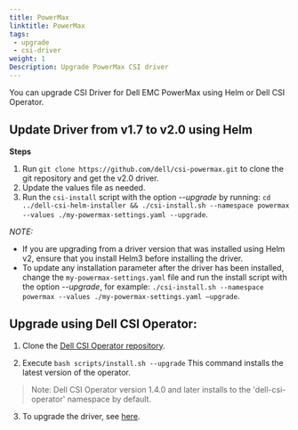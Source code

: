 ```yaml
---
title: PowerMax
linktitle: PowerMax
tags:
 - upgrade
 - csi-driver
weight: 1
Description: Upgrade PowerMax CSI driver
---
```


You can upgrade CSI Driver for Dell EMC PowerMax using Helm or Dell CSI Operator.

## Update Driver from v1.7 to v2.0 using Helm

**Steps**
1. Run `git clone https://github.com/dell/csi-powermax.git` to clone the git repository and get the v2.0 driver.
2. Update the values file as needed.
2. Run the `csi-install` script with the option _\-\-upgrade_ by running: `cd ../dell-csi-helm-installer && ./csi-install.sh --namespace powermax --values ./my-powermax-settings.yaml --upgrade`.

*NOTE:*
- If you are upgrading from a driver version that was installed using Helm v2, ensure that you install Helm3 before installing the driver.
- To update any installation parameter after the driver has been installed, change the `my-powermax-settings.yaml` file and run the install script with the option _\-\-upgrade_, for example: `./csi-install.sh --namespace powermax --values ./my-powermax-settings.yaml –upgrade`.

## Upgrade using Dell CSI Operator:

1. Clone the [Dell CSI Operator repository](https://github.com/dell/dell-csi-operator).

2. Execute `bash scripts/install.sh --upgrade`
This command installs the latest version of the operator.
>Note: Dell CSI Operator version 1.4.0 and later installs to the 'dell-csi-operator' namespace by default.

3. To upgrade the driver, see [here](./../../../installation/operator/#update-csi-drivers).
